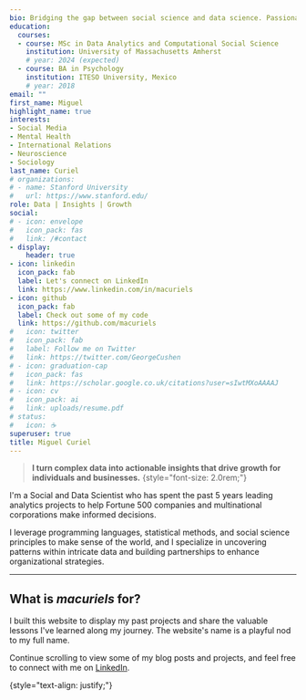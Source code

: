 ```yaml
---
bio: Bridging the gap between social science and data science. Passionate about people, insights, and stories.
education:
  courses:
  - course: MSc in Data Analytics and Computational Social Science
    institution: University of Massachusetts Amherst
    # year: 2024 (expected)
  - course: BA in Psychology
    institution: ITESO University, Mexico
    # year: 2018
email: ""
first_name: Miguel
highlight_name: true
interests:
- Social Media
- Mental Health
- International Relations
- Neuroscience
- Sociology
last_name: Curiel
# organizations:
# - name: Stanford University
#   url: https://www.stanford.edu/
role: Data | Insights | Growth
social:
# - icon: envelope
#   icon_pack: fas
#   link: /#contact
- display:
    header: true
- icon: linkedin
  icon_pack: fab
  label: Let's connect on LinkedIn
  link: https://www.linkedin.com/in/macuriels
- icon: github
  icon_pack: fab
  label: Check out some of my code
  link: https://github.com/macuriels
#   icon: twitter
#   icon_pack: fab
#   label: Follow me on Twitter
#   link: https://twitter.com/GeorgeCushen
# - icon: graduation-cap
#   icon_pack: fas
#   link: https://scholar.google.co.uk/citations?user=sIwtMXoAAAAJ
# - icon: cv
#   icon_pack: ai
#   link: uploads/resume.pdf
# status:
#   icon: ☕️
superuser: true
title: Miguel Curiel
---
```


> **I turn complex data into actionable insights that drive growth for individuals and businesses.**
{style="font-size: 2.0rem;"}

I'm a Social and Data Scientist who has spent the past 5 years leading analytics projects to help Fortune 500 companies and multinational corporations make informed decisions.

I leverage programming languages, statistical methods, and social science principles to make sense of the world, and I specialize in uncovering patterns within intricate data and building partnerships to enhance organizational strategies.

---

## What is  ***macuriels***  for?
I built this website to display my past projects and share the valuable lessons I've learned along my journey. The website's name is a playful nod to my full name.

Continue scrolling to view some of my blog posts and projects, and feel free to connect with me on [LinkedIn](https://www.linkedin.com/in/macuriels/).

{style="text-align: justify;"}
